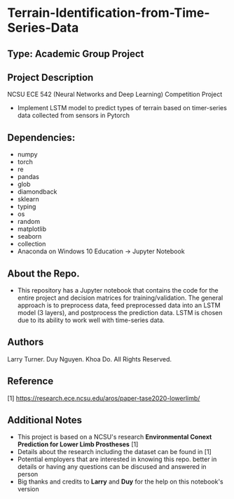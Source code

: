 # Terrain-Identification-from-Time-Series-Data

## Type: Academic Group Project

## Project Description
NCSU ECE 542 (Neural Networks and Deep Learning) Competition Project
  - Implement LSTM model to predict types of terrain based on timer-series data collected from sensors in Pytorch

## Dependencies:
  - numpy
  - torch
  - re
  - pandas
  - glob
  - diamondback
  - sklearn
  - typing
  - os
  - random
  - matplotlib
  - seaborn
  - collection
  - Anaconda on Windows 10 Education -> Jupyter Notebook
  
## About the Repo.
  - This repository has a Jupyter notebook that contains the code for the entire project and decision matrices for training/validation.  The general approach is to preprocess data, feed preprocessed data into an LSTM model (3 layers), and postprocess the prediction data.  LSTM is chosen due to its ability to work well with time-series data.

## Authors
Larry Turner. Duy Nguyen. Khoa Do. All Rights Reserved.

## Reference
[1] https://research.ece.ncsu.edu/aros/paper-tase2020-lowerlimb/

## Additional Notes
  - This project is based on a NCSU's research **Environmental Conext Prediction for Lower Limb Prostheses** [1]
  - Details about the research including the dataset can be found in [1]
  - Potential employers that are interested in knowing this repo. better in details or having any questions can be discused and answered in person
  - Big thanks and credits to **Larry** and **Duy** for the help on this notebook's version
